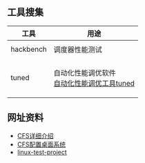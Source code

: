 ## 工具搜集

| 工具      | 用途                                                         |
| --------- | ------------------------------------------------------------ |
|           |                                                              |
| hackbench | 调度器性能测试                                               |
|           |                                                              |
|           |                                                              |
|           |                                                              |
|           |                                                              |
| tuned     | 自动化性能调优软件<br>[自动化性能调优工具tuned](https://developer.aliyun.com/article/86750) |
|           |                                                              |
|           |                                                              |
|           |                                                              |



## 网址资料

* [CFS详细介绍](http://www.wowotech.net/process_management/451.html)
* [CFS配置桌面系统](https://www.kernel.org/doc/Documentation/scheduler/sched-design-CFS.txt)
* [linux-test-project](https://github.com/linux-test-project)




